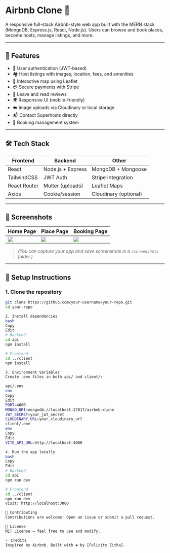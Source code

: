 # Airbnb Clone 🏡

A responsive full-stack Airbnb-style web app built with the MERN stack (MongoDB, Express.js, React, Node.js). Users can browse and book places, become hosts, manage listings, and more.

---

## 🚀 Features

- 🔐 User authentication (JWT-based)
- 🏘️ Host listings with images, location, fees, and amenities
- 📍 Interactive map using Leaflet
- 💳 Secure payments with Stripe
- 📝 Leave and read reviews
- 🌍 Responsive UI (mobile-friendly)
- ☁️ Image uploads via Cloudinary or local storage
- 📬 Contact Superhosts directly
- 📅 Booking management system

---

## 🛠️ Tech Stack

| Frontend       | Backend           | Other               |
|----------------|-------------------|---------------------|
| React          | Node.js + Express | MongoDB + Mongoose  |
| TailwindCSS    | JWT Auth          | Stripe Integration  |
| React Router   | Multer (uploads)  | Leaflet Maps        |
| Axios          | Cookie/session    | Cloudinary (optional) |

---

## 📸 Screenshots

| Home Page | Place Page | Booking Page |
|-----------|------------|--------------|
| ![](screenshots/home.png) | ![](screenshots/place.png) | ![](screenshots/booking.png) |

> *(You can capture your app and save screenshots in a `/screenshots` folder.)*

---

## 🧪 Setup Instructions

### 1. Clone the repository

```bash
git clone https://github.com/your-username/your-repo.git
cd your-repo

2. Install dependencies
bash
Copy
Edit
# Backend
cd api
npm install

# Frontend
cd ../client
npm install

3. Environment Variables
Create .env files in both api/ and client/:

api/.env
env
Copy
Edit
PORT=4000
MONGO_URI=mongodb://localhost:27017/airbnb-clone
JWT_SECRET=your_jwt_secret
CLOUDINARY_URL=your_cloudinary_url
client/.env
env
Copy
Edit
VITE_API_URL=http://localhost:4000

4. Run the app locally
bash
Copy
Edit
# Backend
cd api
npm run dev

# Frontend
cd ../client
npm run dev
Visit: http://localhost:3000

🤝 Contributing
Contributions are welcome! Open an issue or submit a pull request.

📄 License
MIT License — feel free to use and modify.

✨ Credits
Inspired by Airbnb. Built with ❤️ by [Felicity Zitha].

